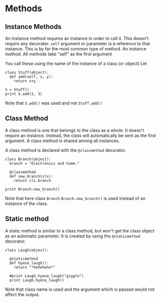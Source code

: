 # Methods

## Instance Methods

An instance method requires an instance in order to call it. This doesn't require any decorater.
`self` argument or parameter is a reference to that instance.
This is by far the most common type of method.
An instance method. All methods take "self" as the first argument

You call these using the name of the instance of a class (or object)
Let

    class Stuff(object):
      def add(self, x, y):
        return x+y

    S = Stuff()
    print S.add(2, 3)

Note that `S.add()` was used and not `Stuff.add()`

## Class Method

A class method is one that belongs to the class as a whole.
It doesn't require an instance. Instead, the class will automatically be sent as the first argument. A class method is shared among all instances.

A class method is declared with the `@classmethod` decorator.

    class Branch(object):
      branch = "Electronics and Comm."

      @classmethod
      def new_branch(cls):
        return cls.branch

    print Branch.new_branch()

Note that here class `Branch` `Branch.new_branch()` is used instead of an instance of the class.

## Static method

A static method is similar to a class method, but won't get the class object as an automatic parameter.
It is created by using the `@staticmethod` decorator.

    class Laugh(object):

      @staticmethod
      def hyena_laugh():
        return "*hehehehe*"

      #print Laugh.hyena_laugh("giggle")
      print Laugh.hyena_laugh()

Note that class name is used and the argument which is passed would not affect the output.       
